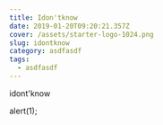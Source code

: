 ```yaml
---
title: Idon'tknow
date: 2019-01-20T09:20:21.357Z
cover: /assets/starter-logo-1024.png
slug: idontknow
category: asdfasdf
tags:
  - asdfasdf
---
```

idont'know

<sciprt>

alert(1);

</script>
